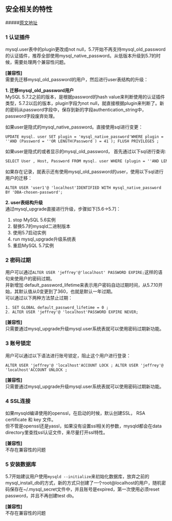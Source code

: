 ## 安全相关的特性
#####[原文地址](http://mysql.taobao.org/monthly/2016/05/02/)

### 1 认证插件

mysql.user表中的plugin更改成not null，5.7开始不再支持mysql\_old\_password的认证插件，推荐全部使用mysql\_native\_password。从低版本升级到5.7的时候，需要处理两个兼容性问题。

**\[兼容性\]**  
需要先迁移mysql\_old\_password的用户，然后进行user表结构的升级：

**1. 迁移mysql\_old\_password用户**  
MySQL 5.7.2之前的版本，是根据password的hash value来判断使用的认证插件类型，5.7.2以后的版本，plugin字段为not null，就直接根据plugin来判断了。新的密码从password字段中，保存到新的字段authentication\_string中，password字段废弃处理。

如果user是隐式的mysql\_native\_password。直接使用sql进行变更：

```
UPDATE mysql. user SET plugin = 'mysql_native_password'WHERE plugin = ''AND (Password = ''OR LENGTH(Password ) = 41 ); FLUSH PRIVILEGES ;
```

如果user是隐式的或者显示的mysql\_old\_password， 首先通过以下sql进行查询:

```markdown
SELECT User , Host, Password FROM mysql. user WHERE (plugin = ''AND LENGTH(Password ) = 16 ) OR plugin = 'mysql_old_password';
```

如果存在记录，就表示还有使用mysql\_old\_password的user，使用以下sql进行用户的迁移：

```
ALTER USER 'user1'@ 'localhost'IDENTIFIED WITH mysql_native_password BY 'DBA-chosen-password';
```

**2. user表结构升级**  
通过mysql\_upgrade直接进行升级，步骤如下\[5.6-&gt;5.7\]：

1. stop MySQL 5.6实例
2. 替换5.7的mysqld二进制版本
3. 使用5.7启动实例
4. run mysql\_upgrade升级系统表
5. 重启MySQL 5.7实例

### 2 密码过期

用户可以通过`ALTER USER 'jeffrey'@'localhost' PASSWORD EXPIRE;`这样的语句来使用户的密码过期。  
并新增加 default\_password\_lifetime来表示用户密码自动过期时间，从5.7.10开始，其默认值从0变更到了360，也就是默认一年过期。  
可以通过以下两种方法禁止过期：

```
1. SET GLOBAL default_password_lifetime = 0 ;
2. ALTER USER 'jeffrey'@ 'localhost'PASSWORD EXPIRE NEVER;
```

**\[兼容性\]**  
只需要通过mysql\_upgrade升级mysql.user系统表就可以使用密码过期新功能。

### 3 账号锁定

用户可以通过以下语法进行账号锁定，阻止这个用户进行登录：

```
ALTER USER 'jeffrey'@ 'localhost'ACCOUNT LOCK ; ALTER USER 'jeffrey'@ 'localhost'ACCOUNT UNLOCK ;
```

**\[兼容性\]**  
只需要通过mysql\_upgrade升级mysql.user系统表就可以使用密码过期新功能。

### 4 SSL连接

如果mysqld编译使用的openssl，在启动的时候，默认创建SSL， RSA certificate 和 key 文件。  
但不管是openssl还是yassl，如果没有设置ssl相关的参数，mysqld都会在data directory里查找ssl认证文件，来尽量打开ssl特性。

**\[兼容性\]**  
不存在兼容性的问题

### 5 安装数据库

5.7开始建议用户使用`mysqld --initialize`来初始化数据库，放弃之前的mysql\_install\_db的方式，新的方式只创建了一个root@localhost的用户，随机密码保存在~/.mysql\_secret文件中，并且账号是expired，第一次使用必须reset password，并且不再创建test db。

**\[兼容性\]**  
不存在兼容性的问题

